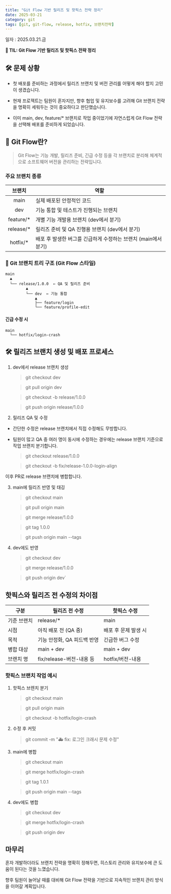 ```yaml
---
title: "Git Flow 기반 릴리즈 및 핫픽스 전략 정리"
date: 2025-03-21
category: git
tags: [git, git-flow, release, hotfix, 브랜치전략]
---
```


일자 : 2025.03.21.금

**📌 TIL: Git Flow 기반 릴리즈 및 핫픽스 전략 정리**

## 🛠 문제 상황

- 첫 배포를 준비하는 과정에서 릴리즈 브랜치 및 버전 관리를 어떻게 해야 할지 고민이 생겼습니다.

- 현재 프로젝트는 팀원이 혼자지만, 향후 협업 및 유지보수를 고려해 Git 브랜치 전략을 명확히 세워두는 것이 중요하다고 판단했습니다.

- 이미 main, dev, feature/\* 브랜치로 작업 중이었기에 자연스럽게 Git Flow 전략을 선택해 배포를 준비하게 되었습니다.

## 🌱 Git Flow란?

> Git Flow는 기능 개발, 릴리즈 준비, 긴급 수정 등을 각 브랜치로 분리해 체계적으로 소프트웨어 버전을 관리하는 전략입니다.

### 주요 브랜치 종류

|   브랜치   | 역할                                                           |
| :--------: | -------------------------------------------------------------- |
|    main    | 실제 배포된 안정적인 코드                                      |
|    dev     | 기능 통합 및 테스트가 진행되는 브랜치                          |
| feature/\* | 개별 기능 개발용 브랜치 (dev에서 분기)                         |
| release/\* | 릴리즈 준비 및 QA 진행용 브랜치 (dev에서 분기)                 |
| hotfix/\*  | 배포 후 발생한 버그를 긴급하게 수정하는 브랜치 (main에서 분기) |

### 🌳 Git 브랜치 트리 구조 (Git Flow 스타일)

```
main
  ▲
  └── release/1.0.0  ← QA 및 릴리즈 준비
         ▲
         └── dev  ← 기능 통합
             ▲
             ├── feature/login
             └── feature/profile-edit
```

#### 긴급 수정 시

```
main
  └── hotfix/login-crash
```

## 🛠 릴리즈 브랜치 생성 및 배포 프로세스

1. dev에서 release 브랜치 생성

   > git checkout dev

   > git pull origin dev

   > git checkout -b release/1.0.0

   > git push origin release/1.0.0

2. 릴리즈 QA 및 수정

- 간단한 수정은 release 브랜치에서 직접 수정해도 무방합니다.

- 팀원이 많고 QA 중 여러 명이 동시에 수정하는 경우에는 release 브랜치 기준으로 작업 브랜치 분기합니다.

  > git checkout release/1.0.0

  > git checkout -b fix/release-1.0.0-login-align

이후 PR로 release 브랜치에 병합합니다.

3. main에 릴리즈 반영 및 태깅

   > git checkout main

   > git pull origin main

   > git merge release/1.0.0

   > git tag 1.0.0

   > git push origin main --tags

4. dev에도 반영

   > git checkout dev

   > git merge release/1.0.0

   > git push origin dev`

## 핫픽스와 릴리즈 전 수정의 차이점

| 구분        | 릴리즈 전 수정              | 핫픽스 수정          |
| ----------- | --------------------------- | -------------------- |
| 기준 브랜치 | release/\*                  | main                 |
| 시점        | 아직 배포 전 (QA 중)        | 배포 후 문제 발생 시 |
| 목적        | 기능 안정화, QA 피드백 반영 | 긴급한 버그 수정     |
| 병합 대상   | main + dev                  | main + dev           |
| 브랜치 명   | fix/release-버전-내용 등    | hotfix/버전-내용     |

### 핫픽스 브랜치 작업 예시

1. 핫픽스 브렌치 분기

   > git checkout main

   > git pull origin main

   > git checkout -b hotfix/login-crash

2. 수정 후 커밋

   > git commit -m "🚑 fix: 로그인 크래시 문제 수정"

3. main에 병합

   > git checkout main

   > git merge hotfix/login-crash

   > git tag 1.0.1

   > git push origin main --tags

4. dev에도 병합

   > git checkout dev

   > git merge hotfix/login-crash

   > git push origin dev

## 마무리

혼자 개발하더라도 브랜치 전략을 명확히 정해두면, 히스토리 관리와 유지보수에 큰 도움이 된다는 것을 느꼈습니다.

향후 팀원이 늘어날 때를 대비해 Git Flow 전략을 기반으로 지속적인 브랜치 관리 방식을 이어갈 계획입니다.
